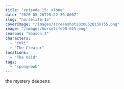 ```yaml
---
title: "episode 15: alone"
date: "2020-05-26T20:22:30.000Z"
slug: "horselife-15"
coverImage: "/images/screenshot20200528150755.png"
image: "/images/horselife98-015.png"
seasons: "Season 2"
characters:
  - "Yuki"
  - "The Creator"
locations:
  - "The Void"
tags:
  - "spongebob"
---
```


the mystery deepens
